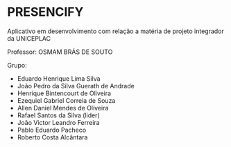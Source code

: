 # PRESENCIFY
Aplicativo em desenvolvimento com relação a matéria de projeto integrador da UNICEPLAC

Professor: OSMAM BRÁS DE SOUTO


Grupo: 
- Eduardo Henrique Lima Silva
- João Pedro da Silva Guerath de Andrade
- Henrique Bintencourt de Oliveira
- Ezequiel Gabriel Correia de Souza
- Allen Daniel Mendes de Oliveira
- Rafael Santos da Silva (lider)
- João Victor Leandro Ferreira
- Pablo Eduardo Pacheco
- Roberto Costa Alcântara 
